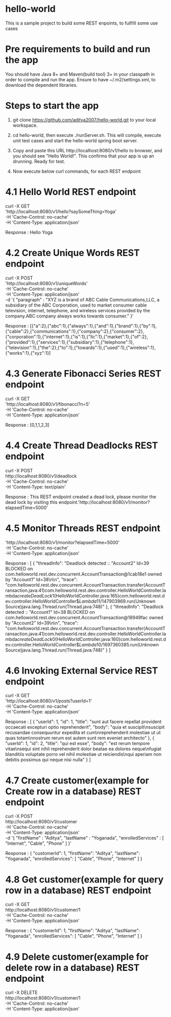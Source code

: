 # hello-world
This is a sample project to build some REST enpoints, to fullfill some use cases

# Pre requirements to build and run the app
You should have Java 8+ and Maven(build tool) 3+ in your classpath in order to compile and run the app. Ensure to have ~/.m2/settings.xml, to download the dependent libraries.

# Steps to start the app
 1. git clone https://github.com/aditya2007/hello-world.git to your local workspace.
 2. cd hello-world, then execute ./runServer.sh. This will compile, execute unit test cases and start the hello-world spring boot server.
 3. Copy and paste this URL http://localhost:8080/v1/hello to browser, and you should see "Hello World!". This confirms that your app is up an drunning. Ready for test.
 
 4. Now execute below curl commands, for each REST endpoint
 
   # 4.1 Hello World REST endpoint
   curl -X GET \
  'http://localhost:8080/v1/hello?saySomeThing=Yoga' \
  -H 'Cache-Control: no-cache' \
  -H 'Content-Type: application/json'
  
  Response : Hello Yoga
  
  # 4.2 Create Unique Words REST endpoint
  curl -X POST \
  'http://localhost:8080/v1/uniqueWords' \
  -H 'Cache-Control: no-cache' \
  -H 'Content-Type: application/json' \
  -d '{
	"paragraph" : "XYZ is a brand of ABC Cable Communications,LLC, a subsidiary of the ABC Corporation, used to market consumer cable television, internet, telephone, and wireless services provided by the company.ABC company always works towards consumer."
}'

Response : [{"a":2},{"abc":1},{"always":1},{"and":1},{"brand":1},{"by":1},{"cable":2},{"communications":1},{"company":2},{"consumer":2},{"corporation":1},{"internet":1},{"is":1},{"llc":1},{"market":1},{"of":2},{"provided":1},{"services":1},{"subsidiary":1},{"telephone":1},{"television":1},{"the":2},{"to":1},{"towards":1},{"used":1},{"wireless":1},{"works":1},{"xyz":1}]

  # 4.3 Generate Fibonacci Series REST endpoint
  curl -X GET \
  'http://localhost:8080/v1/fibonacci?n=5' \
  -H 'Cache-Control: no-cache' \
  -H 'Content-Type: application/json'
  
  Response : [0,1,1,2,3]
  
  # 4.4 Create Thread Deadlocks REST endpoint
  curl -X POST \
  http://localhost:8080/v1/deadlock \
  -H 'Cache-Control: no-cache' \
  -H 'Content-Type: text/plain'
  
  Response : This REST endpoint created a dead lock, please monitor the dead lock by visiting this endpoint.'http://localhost:8080/v1/monitor?elapsedTime=5000'
  
  # 4.5 Monitor Threads REST endpoint
   'http://localhost:8080/v1/monitor?elapsedTime=5000' \
  -H 'Cache-Control: no-cache' \
  -H 'Content-Type: application/json'
  
  Response : 
  [
    {
        "threadInfo": "Deadlock detected :: \"Account2\" Id=39 BLOCKED on com.helloworld.rest.dev.concurrent.AccountTransaction@1cab18e1 owned by \"Account1\" Id=38\n\n",
        "trace": "com.helloworld.rest.dev.concurrent.AccountTransaction.transfer(AccountTransaction.java:41)com.helloworld.rest.dev.controller.HelloWorldController.lambda$createDeadLock$1(HelloWorldController.java:165)com.helloworld.rest.dev.controller.HelloWorldController$$Lambda$11/147903969.run(Unknown Source)java.lang.Thread.run(Thread.java:748)"
    },
    {
      "threadInfo": "Deadlock detected :: \"Account1\" Id=38 BLOCKED on 	com.helloworld.rest.dev.concurrent.AccountTransaction@18949fac owned by \"Account2\" Id=39\n\n",
        "trace": "com.helloworld.rest.dev.concurrent.AccountTransaction.transfer(AccountTransaction.java:41)com.helloworld.rest.dev.controller.HelloWorldController.lambda$createDeadLock$0(HelloWorldController.java:160)com.helloworld.rest.dev.controller.HelloWorldController$$Lambda$10/1697360385.run(Unknown Source)java.lang.Thread.run(Thread.java:748)"
    }
]   

# 4.6 Invoking External Service REST endpoint
curl -X GET \
  'http://localhost:8080/v1/posts?userId=1' \
  -H 'Cache-Control: no-cache' \
  -H 'Content-Type: application/json'
  
  Response :
  [
    {
        "userId": 1,
        "id": 1,
        "title": "sunt aut facere repellat provident occaecati excepturi optio reprehenderit",
        "body": "quia et suscipit\nsuscipit recusandae consequuntur expedita et cum\nreprehenderit molestiae ut ut quas totam\nnostrum rerum est autem sunt rem eveniet architecto"
    },
    {
        "userId": 1,
        "id": 2,
        "title": "qui est esse",
        "body": "est rerum tempore vitae\nsequi sint nihil reprehenderit dolor beatae ea dolores neque\nfugiat blanditiis voluptate porro vel nihil molestiae ut reiciendis\nqui aperiam non debitis possimus qui neque nisi nulla"
    }
]

# 4.7 Create customer(example for Create row in a database) REST endpoint

curl -X POST \
  http://localhost:8080/v1/customer \
  -H 'Cache-Control: no-cache' \
  -H 'Content-Type: application/json' \
  -d '{
	"firstName" : "Aditya",
	"lastName" : "Yoganada",
	"enrolledServices" : [
		"Internet",
		"Cable",
		"Phone"
		]
}'

Response :
{
    "customerId": 1,
    "firstName": "Aditya",
    "lastName": "Yoganada",
    "enrolledServices": [
        "Cable",
        "Phone",
        "Internet"
    ]
}

# 4.8 Get customer(example for query row in a database) REST endpoint
curl -X GET \
  http://localhost:8080/v1/customer/1 \
  -H 'Cache-Control: no-cache' \
  -H 'Content-Type: application/json'
  
  Response :
  {
    "customerId": 1,
    "firstName": "Aditya",
    "lastName": "Yoganada",
    "enrolledServices": [
        "Cable",
        "Phone",
        "Internet"
    ]
}

# 4.9 Delete customer(example for delete row in a database) REST endpoint
curl -X DELETE \
  http://localhost:8080/v1/customer/1 \
  -H 'Cache-Control: no-cache' \
  -H 'Content-Type: application/json'
 

  

